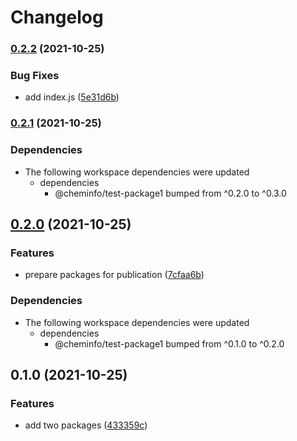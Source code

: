 # Changelog

### [0.2.2](https://www.github.com/cheminfo/test-monorepo/compare/test-package2-v0.2.1...test-package2-v0.2.2) (2021-10-25)


### Bug Fixes

* add index.js ([5e31d6b](https://www.github.com/cheminfo/test-monorepo/commit/5e31d6b7da24f6d38e2b362778b8510515b5ac30))

### [0.2.1](https://www.github.com/cheminfo/test-monorepo/compare/test-package2-v0.2.0...test-package2-v0.2.1) (2021-10-25)


### Dependencies

* The following workspace dependencies were updated
  * dependencies
    * @cheminfo/test-package1 bumped from ^0.2.0 to ^0.3.0

## [0.2.0](https://www.github.com/cheminfo/test-monorepo/compare/test-package2-v0.1.0...test-package2-v0.2.0) (2021-10-25)


### Features

* prepare packages for publication ([7cfaa6b](https://www.github.com/cheminfo/test-monorepo/commit/7cfaa6bf5061f472f68d8ee7ded3ea93bf8509db))


### Dependencies

* The following workspace dependencies were updated
  * dependencies
    * @cheminfo/test-package1 bumped from ^0.1.0 to ^0.2.0

## 0.1.0 (2021-10-25)


### Features

* add two packages ([433359c](https://www.github.com/cheminfo/test-monorepo/commit/433359ce54c6e32c71b185e30087193c18a00a06))
